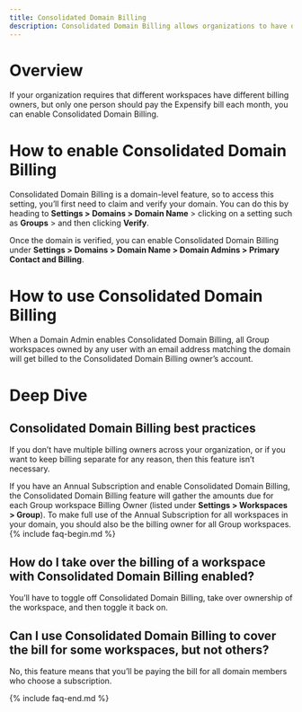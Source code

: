 ```yaml
---
title: Consolidated Domain Billing
description: Consolidated Domain Billing allows organizations to have different billing owners with only one person being billed for all paid workspaces.
---
```

<!-- The lines above are required by Jekyll to process the .md file -->
# Overview
If your organization requires that different workspaces have different billing owners, but only one person should pay the Expensify bill each month, you can enable Consolidated Domain Billing.
# How to enable Consolidated Domain Billing
Consolidated Domain Billing is a domain-level feature, so to access this setting, you’ll first need to claim and verify your domain. You can do this by heading to **Settings > Domains > Domain Name** > clicking on a setting such as **Groups** > and then clicking **Verify**.

Once the domain is verified, you can enable Consolidated Domain Billing under **Settings > Domains > Domain Name > Domain Admins > Primary Contact and Billing**.
# How to use Consolidated Domain Billing 
When a Domain Admin enables Consolidated Domain Billing, all Group workspaces owned by any user with an email address matching the domain will get billed to the Consolidated Domain Billing owner’s account.
# Deep Dive
## Consolidated Domain Billing best practices
If you don’t have multiple billing owners across your organization, or if you want to keep billing separate for any reason, then this feature isn’t necessary.

If you have an Annual Subscription and enable Consolidated Domain Billing, the Consolidated Domain Billing feature will gather the amounts due for each Group workspace Billing Owner (listed under **Settings > Workspaces > Group**). To make full use of the Annual Subscription for all workspaces in your domain, you should also be the billing owner for all Group workspaces.
{% include faq-begin.md %}
## How do I take over the billing of a workspace with Consolidated Domain Billing enabled? 
You’ll have to toggle off Consolidated Domain Billing, take over ownership of the workspace, and then toggle it back on.
## Can I use Consolidated Domain Billing to cover the bill for some workspaces, but not others?
No, this feature means that you’ll be paying the bill for all domain members who choose a subscription.

{% include faq-end.md %}
